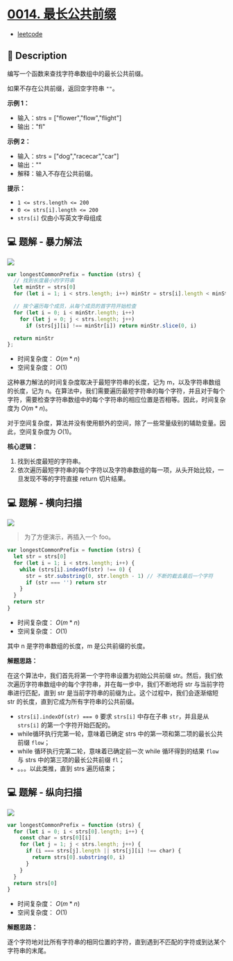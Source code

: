 # [0014. 最长公共前缀](https://github.com/Tdahuyou/leetcode/tree/main/0014.%20%E6%9C%80%E9%95%BF%E5%85%AC%E5%85%B1%E5%89%8D%E7%BC%80)

- [leetcode](https://leetcode.cn/problems/longest-common-prefix)

## 📝 Description

编写一个函数来查找字符串数组中的最长公共前缀。

如果不存在公共前缀，返回空字符串 `""`。

**示例 1：**

- 输入：strs = ["flower","flow","flight"]
- 输出："fl"

**示例 2：**

- 输入：strs = ["dog","racecar","car"]
- 输出：""
- 解释：输入不存在公共前缀。

**提示：**

- `1 <= strs.length <= 200`
- `0 <= strs[i].length <= 200`
- `strs[i]` 仅由小写英文字母组成

## 💻 题解 - 暴力解法

![](md-imgs/2024-09-25-16-39-11.png)

```javascript
var longestCommonPrefix = function (strs) {
  // 找到长度最小的字符串
  let minStr = strs[0]
  for (let i = 1; i < strs.length; i++) minStr = strs[i].length < minStr.length ? strs[i] : minStr

  // 挨个遍历每个成员，从每个成员的首字符开始检查
  for (let i = 0; i < minStr.length; i++)
    for (let j = 0; j < strs.length; j++)
      if (strs[j][i] !== minStr[i]) return minStr.slice(0, i)

  return minStr
};
```

- 时间复杂度： $O(m*n)$
- 空间复杂度： $O(1)$

这种暴力解法的时间复杂度取决于最短字符串的长度，记为 m，以及字符串数组的长度，记为 n。在算法中，我们需要遍历最短字符串的每个字符，并且对于每个字符，需要检查字符串数组中的每个字符串的相应位置是否相等。因此，时间复杂度为 $O(m*n)$。

对于空间复杂度，算法并没有使用额外的空间，除了一些常量级别的辅助变量。因此，空间复杂度为 $O(1)$。

**核心逻辑：**

1. 找到长度最短的字符串。
2. 依次遍历最短字符串的每个字符以及字符串数组的每一项，从头开始比较，一旦发现不等的字符直接 return 切片结果。

## 💻 题解 - 横向扫描

![](md-imgs/2024-09-25-16-41-28.png)

> 为了方便演示，再插入一个 foo。

```javascript
var longestCommonPrefix = function (strs) {
  let str = strs[0]
  for (let i = 1; i < strs.length; i++) {
    while (strs[i].indexOf(str) !== 0) {
      str = str.substring(0, str.length - 1) // 不断的截去最后一个字符
      if (str === '') return str
    }
  }
  return str
}
```

- 时间复杂度： $O(m*n)$
- 空间复杂度： $O(1)$

其中 n 是字符串数组的长度，m 是公共前缀的长度。

**解题思路：**

在这个算法中，我们首先将第一个字符串设置为初始公共前缀 str。然后，我们依次遍历字符串数组中的每个字符串，并在每一步中，我们不断地将 str 与当前字符串进行匹配，直到 str 是当前字符串的前缀为止。这个过程中，我们会逐渐缩短 str 的长度，直到它成为所有字符串的公共前缀。

- `strs[i].indexOf(str) === 0` 要求 `strs[i]` 中存在子串 `str`，并且是从 `strs[i]` 的第一个字符开始匹配的。
- while循环执行完第一轮，意味着已确定 strs 中的第一项和第二项的最长公共前缀 `flow`；
- while 循环执行完第二轮，意味着已确定前一次 while 循环得到的结果 `flow` 与 strs 中的第三项的最长公共前缀 `fl`；
- 。。。以此类推，直到 strs 遍历结束；

## 💻 题解 - 纵向扫描

![](md-imgs/2024-09-25-16-42-01.png)

```javascript
var longestCommonPrefix = function (strs) {
  for (let i = 0; i < strs[0].length; i++) {
    const char = strs[0][i]
    for (let j = 1; j < strs.length; j++) {
      if (i === strs[j].length || strs[j][i] !== char) {
        return strs[0].substring(0, i)
      }
    }
  }
  return strs[0]
}
```

- 时间复杂度： $O(m*n)$
- 空间复杂度： $O(1)$

**解题思路：**

逐个字符地对比所有字符串的相同位置的字符，直到遇到不匹配的字符或到达某个字符串的末尾。

